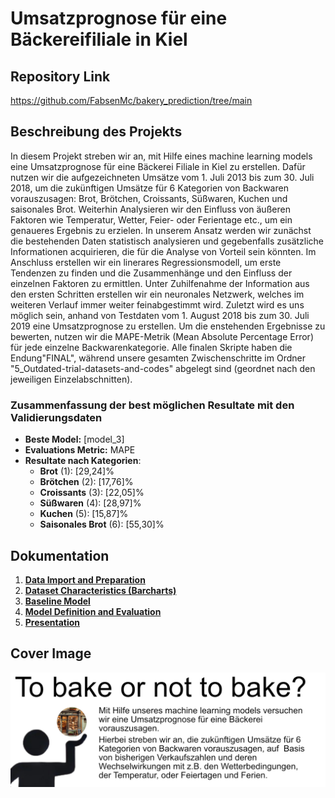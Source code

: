 # Umsatzprognose für eine Bäckereifiliale in Kiel

## Repository Link

https://github.com/FabsenMc/bakery_prediction/tree/main

## Beschreibung des Projekts

In diesem Projekt streben wir an, mit Hilfe eines machine learning models eine Umsatzprognose für eine Bäckerei Filiale in Kiel zu erstellen. Dafür nutzen wir die aufgezeichneten Umsätze vom 1. Juli 2013 bis zum 30. Juli 2018, um die zukünftigen Umsätze für 6 Kategorien von Backwaren vorauszusagen: Brot, Brötchen, Croissants, Süßwaren, Kuchen und saisonales Brot. Weiterhin Analysieren wir den Einfluss von äußeren Faktoren wie  Temperatur, Wetter, Feier- oder Ferientage etc., um ein genaueres Ergebnis zu erzielen.
In unserem Ansatz werden wir zunächst die bestehenden Daten statistisch analysieren und gegebenfalls zusätzliche Informationen acquirieren, die für die Analyse von Vorteil sein könnten. Im Anschluss erstellen wir ein linerares Regressionsmodell, um erste Tendenzen zu finden und die Zusammenhänge und den Einfluss der einzelnen Faktoren zu ermittlen. Unter Zuhilfenahme der Information aus den ersten Schritten erstellen wir ein neuronales Netzwerk, welches im weiteren Verlauf immer  weiter  feinabgestimmt wird. Zuletzt wird es uns möglich sein, anhand von Testdaten vom 1. August 2018 bis zum 30. Juli 2019 eine Umsatzprognose zu erstellen. Um die enstehenden Ergebnisse zu bewerten, nutzen wir die MAPE-Metrik (Mean Absolute Percentage Error) für jede einzelne Backwarenkategorie.
Alle finalen Skripte haben die Endung"FINAL", während unsere gesamten Zwischenschritte im Ordner "5_Outdated-trial-datasets-and-codes" abgelegt sind (geordnet nach den jeweiligen Einzelabschnitten).

### Zusammenfassung der best möglichen Resultate mit den Validierungsdaten

-   **Beste Model:** [model_3]
-   **Evaluations Metric:** MAPE
-   **Resultate nach Kategorien**:
    -   **Brot** (1): [29,24]%
    -   **Brötchen** (2): [17,76]%
    -   **Croissants** (3): [22,05]%
    -   **Süßwaren** (4): [28,97]%
    -   **Kuchen** (5): [15,87]%
    -   **Saisonales Brot** (6): [55,30]%

## Dokumentation

1.  [**Data Import and Preparation**](0_DataPreparation/)
3.  [**Dataset Characteristics (Barcharts)**](1_DatasetCharacteristics/)
4.  [**Baseline Model**](2_BaselineModel/)
5.  [**Model Definition and Evaluation**](3_Model/)
6.  [**Presentation**](4_Presentation/README.md)

## Cover Image

![](CoverImage/Cover-Image.jpg)
